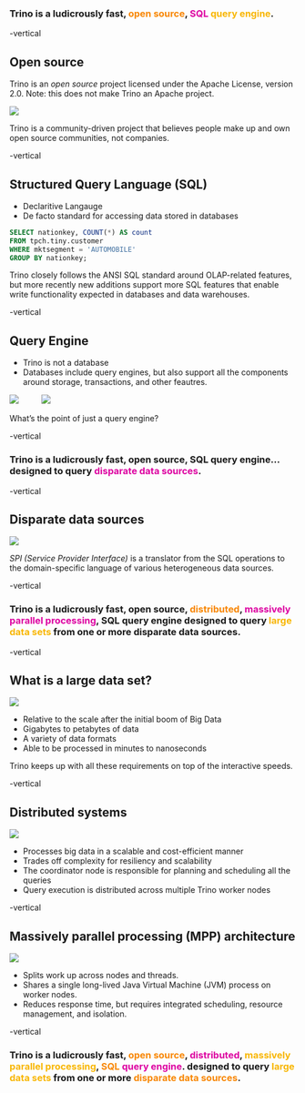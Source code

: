 <h3>
  Trino is a ludicrously fast,
  <span class="fragment">
    <span class="animate__flipInX animate__slower">
      <span style="color:#f88600">open source</span>,
    </span> 
    <span class="animate__flipInX animate__slower" data-delay="1000" style="color:#dd00a1">SQL</span>
    <span class="animate__flipInX animate__slower" data-delay="1000">
      <span style="color:#f8b600">query engine</span>.
    </span>
  </span> 
</h3>

-vertical

## Open source

Trino is an *open source* project licensed under the Apache License, version 2.0. Note: this does not make Trino an Apache project.
<!-- .element class="r-fit-text" -->

![](images/open-source.png) <!-- .element width="250vw" style="background-color:#ffffff88" -->

Trino is a community-driven project that believes people make up and own open source communities, not companies.
<!-- .element class="r-fit-text" -->

-vertical

## Structured Query Language (SQL)

* Declaritive Langauge
* De facto standard for accessing data stored in databases

<!-- .element class="r-fit-text" -->

```SQL
SELECT nationkey, COUNT(*) AS count
FROM tpch.tiny.customer
WHERE mktsegment = 'AUTOMOBILE'
GROUP BY nationkey;
```

Trino closely follows the ANSI SQL standard around OLAP-related features, but more recently 
new additions support more SQL features that enable write functionality expected in
databases and data warehouses.

<!-- .element class="r-fit-text" -->

-vertical

## Query Engine

 - Trino is not a database
 - Databases include query engines, but also support all the components around storage, transactions, and other feautres.

![](images/relational-database.svg) <!-- .element width="150vw" style="background-color:#ffffff00" -->
&emsp; &emsp;
![](images/trino-query-engine.svg) <!-- .element width="150vw" style="background-color:#ffffff00" -->

What’s the point of just a query engine? 

-vertical
 
<h3>
  Trino is a ludicrously fast, open source, SQL query engine...
  <span class="fragment">
    <span class="animate__flipInX animate__slower">
      designed to query <span style="color:#dd00a1">disparate data sources</span>.
    </span>
  </span>
</h3>

-vertical

## Disparate data sources

![](images/data-sources.svg) <!-- .element width="150vw" style="background-color:#ffffff00" -->

 _SPI (Service Provider Interface)_ is a translator from the SQL operations to the domain-specific language of various heterogeneous data sources.

-vertical

<h3>
  Trino is a ludicrously fast, open source, 
  <span class="fragment">
    <span class="animate__flipInX animate__slower">
      <span style="color:#f88600">distributed</span>,
    </span>
    <span class="animate__flipInX animate__slower">
      <span style="color:#dd00a1">massively parallel processing</span>,
    </span>
  </span>
  SQL query engine designed to query 
  <span class="fragment">
    <span class="animate__flipInX animate__slower">
      <span style="color:#f8b600">large data sets</span> from one or more
    </span>
  </span>
  disparate data sources.
</h3>

-vertical

## What is a large data set?

![](images/large-data.svg) <!-- .element width="350vw" style="background-color:#ffffff00" -->

* Relative to the scale after the initial boom of Big Data
* Gigabytes to petabytes of data 
* A variety of data formats
* Able to be processed in minutes to nanoseconds

Trino keeps up with all these requirements on top of the interactive speeds.

-vertical

## Distributed systems

![](images/trino-distributed.svg) <!-- .element width="350vw" style="background-color:#ffffff00" -->

* Processes big data in a scalable and cost-efficient manner
* Trades off complexity for resiliency and scalability
* The coordinator node is responsible for planning and scheduling all the queries
* Query execution is distributed across multiple Trino worker nodes

-vertical

## Massively parallel processing (MPP) architecture

![](images/trino-mpp.svg) <!-- .element width="350vw" style="background-color:#ffffff00" -->

* Splits work up across nodes and threads. 
* Shares a single long-lived Java Virtual Machine (JVM) process on worker nodes.
* Reduces response time, but requires integrated scheduling, resource management, and isolation.

-vertical

<h3>
  Trino is a ludicrously fast, 
      <span style="color:#f88600">open source</span>,
      <span style="color:#dd00a1">distributed</span>,
      <span style="color:#f8b600">massively parallel processing</span>,
      <span style="color:#f88600">SQL</span>
      <span style="color:#dd00a1">query engine</span>.
  designed to query 
      <span style="color:#f8b600">large data sets</span> from one or more
  <span style="color:#f88600">disparate data sources</span>.
</h3>
